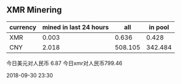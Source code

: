 ## XMR Minering

|currency|mined in last 24 hours|all|in pool|
|---|---|---|---|
|XMR|0.003|0.636|0.428|
|CNY|2.018|508.105|342.484|

今日美元对人民币 6.87	今日xmr对人民币799.46


2018-09-30 23:30